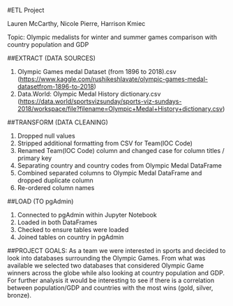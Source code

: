 #ETL Project 

Lauren McCarthy, Nicole Pierre, Harrison Kmiec

Topic: Olympic medalists for winter and summer games comparison with country population and GDP

##EXTRACT (DATA SOURCES)
1. Olympic Games medal Dataset (from 1896 to 2018).csv (https://www.kaggle.com/rushikeshlavate/olympic-games-medal-datasetfrom-1896-to-2018)
2. Data.World: Olympic Medal History dictionary.csv (https://data.world/sportsvizsunday/sports-viz-sundays-2018/workspace/file?filename=Olympic+Medal+History+dictionary.csv)

##TRANSFORM (DATA CLEANING)
1. Dropped null values
2. Stripped additional formatting from CSV for Team(IOC Code)
3. Renamed Team(IOC Code) column and changed case for column titles / primary key
4. Separating country and country codes from Olympic Medal DataFrame
5. Combined separated columns to Olympic Medal DataFrame and dropped duplicate column
6. Re-ordered column names

##LOAD (TO pgAdmin)
1. Connected to pgAdmin within Jupyter Notebook
2. Loaded in both DataFrames
3. Checked to ensure tables were loaded
4. Joined tables on country in pgAdmin 

##PROJECT GOALS: 
As a team we were interested in sports and decided to look into databases surrounding the Olympic Games. From what was available we selected two databases that considered Olympic Game winners across the globe while also looking at country population and GDP. For further analysis it would be interesting to see if there is a correlation between population/GDP and countries with the most wins (gold, silver, bronze). 



